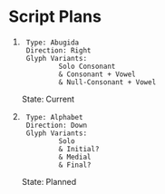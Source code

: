 # Script Plans
1. ```
    Type: Abugida
    Direction: Right
    Glyph Variants:
            Solo Consonant
            & Consonant + Vowel
            & Null-Consonant + Vowel
    ```
    State: Current
1. ```
    Type: Alphabet
    Direction: Down
    Glyph Variants:
            Solo
            & Initial?
            & Medial
            & Final?
    ```
    State: Planned